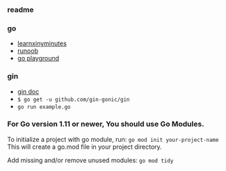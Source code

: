 ### readme

### go
* [learnxinyminutes](https://learnxinyminutes.com/docs/go/)
* [runoob](https://www.runoob.com/go/go-tutorial.html)
* [go playground](https://play.golang.org/)
### gin
* [gin doc](https://github.com/gin-gonic/gin)
* ``$ go get -u github.com/gin-gonic/gin``
* ``go run example.go``



### For Go version 1.11 or newer, You should use Go Modules.

To initialize a project with go module, run:
``go mod init your-project-name``
This will create a go.mod file in your project directory.

Add missing and/or remove unused modules:
``go mod tidy``